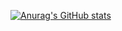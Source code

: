 [![Anurag's GitHub stats](https://github-readme-stats.vercel.app/api?username=soyandrestrujillo)](https://github.com/anuraghazra/github-readme-stats)
